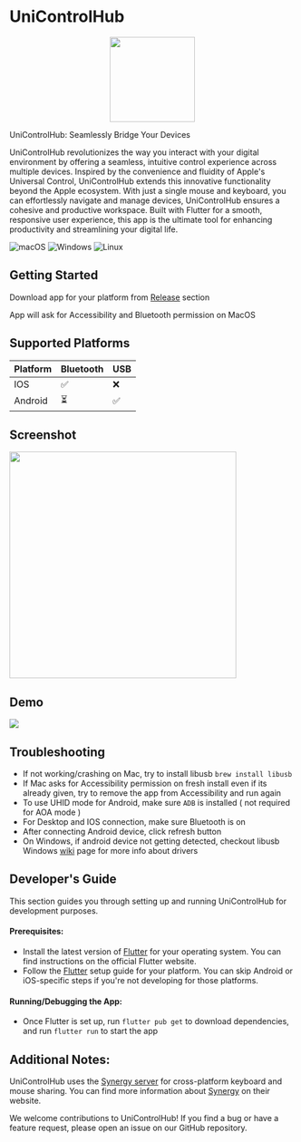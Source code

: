 # UniControlHub

<p align="center">
  <img src="https://github.com/user-attachments/assets/41c886c0-f08c-4186-bc98-153aa2769d13" height=150 />
</p>

UniControlHub: Seamlessly Bridge Your Devices

UniControlHub revolutionizes the way you interact with your digital environment by offering a seamless, intuitive control experience across multiple devices. Inspired by the convenience and fluidity of Apple's Universal Control, UniControlHub extends this innovative functionality beyond the Apple ecosystem. With just a single mouse and keyboard, you can effortlessly navigate and manage devices, UniControlHub ensures a cohesive and productive workspace. Built with Flutter for a smooth, responsive user experience, this app is the ultimate tool for enhancing productivity and streamlining your digital life.

![macOS](https://img.shields.io/badge/mac%20os-000000?style=for-the-badge&logo=macos&logoColor=F0F0F0)
![Windows](https://img.shields.io/badge/Windows-0078D6?style=for-the-badge&logo=windows&logoColor=white)
![Linux](https://img.shields.io/badge/Linux-FCC624?style=for-the-badge&logo=linux&logoColor=black)

## Getting Started

Download app for your platform from [Release](https://github.com/rohitsangwan01/uni_control_hub/releases) section

App will ask for Accessibility and Bluetooth permission on MacOS

## Supported Platforms

| Platform | Bluetooth | USB |
| -------- | --------- | --- |
| IOS      | ✅        | ❌  |
| Android  | ⏳        | ✅  |

## Screenshot

<p align="start">
  <img src="https://github.com/rohitsangwan01/uni_control_hub/assets/59526499/7b2b87c3-4501-490b-a205-0e3815c4b583" height=400 />
</p>

## Demo

[![](http://markdown-videos-api.jorgenkh.no/youtube/KYsqdJkG2N0)](https://youtu.be/KYsqdJkG2N0)

## Troubleshooting

- If not working/crashing on Mac, try to install libusb `brew install libusb`
- If Mac asks for Accessibility permission on fresh install even if its already given, try to remove the app from Accessibility and run again
- To use UHID mode for Android, make sure `ADB` is installed ( not required for AOA mode )
- For Desktop and IOS connection, make sure Bluetooth is on
- After connecting Android device, click refresh button
- On Windows, if android device not getting detected, checkout libusb Windows [wiki](https://github.com/libusb/libusb/wiki/Windows#driver-installation) page for more info about drivers

## Developer's Guide

This section guides you through setting up and running UniControlHub for development purposes.

#### Prerequisites:

- Install the latest version of [Flutter](https://flutter-ko.dev/get-started/install) for your operating system. You can find instructions on the official Flutter website.
- Follow the [Flutter](https://flutter-ko.dev/get-started/install) setup guide for your platform. You can skip Android or iOS-specific steps if you're not developing for those platforms.

#### Running/Debugging the App:

- Once Flutter is set up, run `flutter pub get` to download dependencies, and run `flutter run` to start the app

## Additional Notes:

UniControlHub uses the [Synergy server](https://github.com/symless/synergy-core) for cross-platform keyboard and mouse sharing. You can find more information about [Synergy](https://symless.com/synergy) on their website.

We welcome contributions to UniControlHub! If you find a bug or have a feature request, please open an issue on our GitHub repository.
